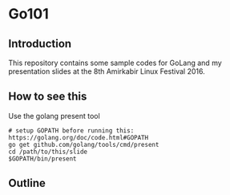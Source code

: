 # Go101
## Introduction
This repository contains some sample codes for GoLang
and my presentation slides at the 8th Amirkabir Linux Festival 2016.
## How to see this
Use the golang present tool
```shell
# setup GOPATH before running this: https://golang.org/doc/code.html#GOPATH
go get github.com/golang/tools/cmd/present
cd /path/to/this/slide
$GOPATH/bin/present
```
## Outline
